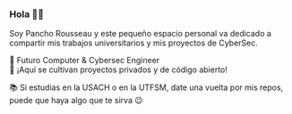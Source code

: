### Hola 👋👋

Soy Pancho Rousseau y este pequeño espacio personal va dedicado a compartir mis trabajos universitarios y mis proyectos de CyberSec.

🔭 Futuro Computer & Cybersec Engineer  
🌱 ¡Aquí se cultivan proyectos privados y de código abierto!

📚 Si estudias en la USACH o en la UTFSM, date una vuelta por mis repos, puede que haya algo que te sirva 😉
